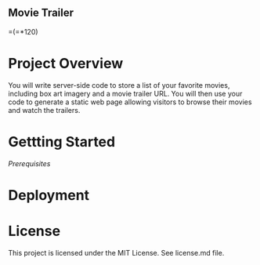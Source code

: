 ## Movie Trailer
=(=*120)

Project Overview
========
You will write server-side code to store a list of your favorite movies, including box art imagery and a movie trailer URL. You will then use your code to generate a static web page allowing visitors to browse their movies and watch the trailers.

Gettting Started
===========
_Prerequisites_

Deployment
==========

License
=========

This project is licensed under the MIT License. See license.md file.